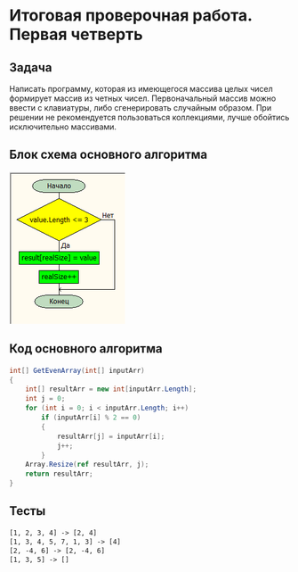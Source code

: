 # Итоговая проверочная работа. Первая четверть

## Задача
Написать программу, которая из имеющегося массива целых чисел формирует массив из четных чисел. Первоначальный массив можно ввести с клавиатуры, либо сгенерировать случайным образом. При решении не рекомендуется пользоваться коллекциями, лучше обойтись исключительно массивами.

## Блок схема основного алгоритма
![Изображение 1](diagram.png "Блок схема основного алгоритма")

## Код основного алгоритма
```C#
int[] GetEvenArray(int[] inputArr)
{
    int[] resultArr = new int[inputArr.Length];
    int j = 0;
    for (int i = 0; i < inputArr.Length; i++)
        if (inputArr[i] % 2 == 0)
        {
            resultArr[j] = inputArr[i];
            j++;
        }
    Array.Resize(ref resultArr, j);
    return resultArr;
}
```

## Тесты
```
[1, 2, 3, 4] -> [2, 4]
[1, 3, 4, 5, 7, 1, 3] -> [4]
[2, -4, 6] -> [2, -4, 6]
[1, 3, 5] -> []
```
